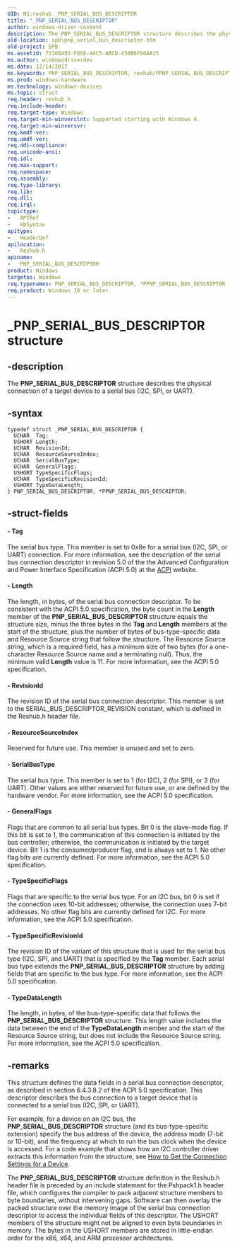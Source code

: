 ```yaml
---
UID: NS:reshub._PNP_SERIAL_BUS_DESCRIPTOR
title: "_PNP_SERIAL_BUS_DESCRIPTOR"
author: windows-driver-content
description: The PNP_SERIAL_BUS_DESCRIPTOR structure describes the physical connection of a target device to a serial bus (I2C, SPI, or UART).
old-location: spb\pnp_serial_bus_descriptor.htm
old-project: SPB
ms.assetid: 7516B493-F86E-44C5-ABCD-450B6F66AA15
ms.author: windowsdriverdev
ms.date: 12/14/2017
ms.keywords: PNP_SERIAL_BUS_DESCRIPTOR, reshub/PPNP_SERIAL_BUS_DESCRIPTOR, _PNP_SERIAL_BUS_DESCRIPTOR, PPNP_SERIAL_BUS_DESCRIPTOR structure pointer [Buses], *PPNP_SERIAL_BUS_DESCRIPTOR, PPNP_SERIAL_BUS_DESCRIPTOR, PNP_SERIAL_BUS_DESCRIPTOR structure [Buses], reshub/PNP_SERIAL_BUS_DESCRIPTOR, SPB.pnp_serial_bus_descriptor
ms.prod: windows-hardware
ms.technology: windows-devices
ms.topic: struct
req.header: reshub.h
req.include-header: 
req.target-type: Windows
req.target-min-winverclnt: Supported starting with Windows 8.
req.target-min-winversvr: 
req.kmdf-ver: 
req.umdf-ver: 
req.ddi-compliance: 
req.unicode-ansi: 
req.idl: 
req.max-support: 
req.namespace: 
req.assembly: 
req.type-library: 
req.lib: 
req.dll: 
req.irql: 
topictype:
-	APIRef
-	kbSyntax
apitype:
-	HeaderDef
apilocation:
-	Reshub.h
apiname:
-	PNP_SERIAL_BUS_DESCRIPTOR
product: Windows
targetos: Windows
req.typenames: PNP_SERIAL_BUS_DESCRIPTOR, *PPNP_SERIAL_BUS_DESCRIPTOR
req.product: Windows 10 or later.
---
```


# _PNP_SERIAL_BUS_DESCRIPTOR structure


## -description


The <b>PNP_SERIAL_BUS_DESCRIPTOR</b> structure describes the physical connection of a target device to a serial bus (I2C, SPI, or UART).


## -syntax


````
typedef struct _PNP_SERIAL_BUS_DESCRIPTOR {
  UCHAR  Tag;
  USHORT Length;
  UCHAR  RevisionId;
  UCHAR  ResourceSourceIndex;
  UCHAR  SerialBusType;
  UCHAR  GeneralFlags;
  USHORT TypeSpecificFlags;
  UCHAR  TypeSpecificRevisionId;
  USHORT TypeDataLength;
} PNP_SERIAL_BUS_DESCRIPTOR, *PPNP_SERIAL_BUS_DESCRIPTOR;
````


## -struct-fields




#### - Tag

The serial bus type. This member is set to 0x8e for a serial bus (I2C, SPI, or UART) connection. For more information, see the description of the serial bus connection descriptor in revision 5.0 of the the Advanced Configuration and Power Interface Specification (ACPI 5.0) at the <a href="http://www.acpi.info">ACPI</a> website.


#### - Length

The length, in bytes, of the serial bus connection descriptor. To be consistent with the ACPI 5.0 specification, the byte count in the <b>Length</b> member of the <b>PNP_SERIAL_BUS_DESCRIPTOR</b> structure equals the structure size, minus the three bytes in the <b>Tag</b> and <b>Length</b> members at the start of the structure, plus the number of bytes of bus-type-specific data and Resource Source string that follow the structure. The Resource Source string, which is a required field, has a minimum size of two bytes (for a one-character Resource Source name and a terminating null). Thus, the minimum valid <b>Length</b> value is 11. For more information, see the ACPI 5.0 specification.


#### - RevisionId

The revision ID of the serial bus connection descriptor. This member is set to the SERIAL_BUS_DESCRIPTOR_REVISION constant, which is defined in the Reshub.h header file.


#### - ResourceSourceIndex

Reserved for future use. This member is unused and set to zero.


#### - SerialBusType

The serial bus type. This member is set to 1 (for I2C), 2 (for SPI), or 3 (for UART). Other values are either reserved for future use, or are defined by the hardware vendor. For more information, see the ACPI 5.0 specification.


#### - GeneralFlags

Flags that are common to all serial bus types. Bit 0 is the slave-mode flag. If this bit is set to 1, the communication of this connection is initiated by the bus controller; otherwise, the communication is initiated by the target device. Bit 1 is the consumer/producer flag, and is always set to 1. No other flag bits are currently defined. For more information, see the ACPI 5.0 specification.


#### - TypeSpecificFlags

Flags that are specific to the serial bus type. For an I2C bus, bit 0 is set if the connection uses 10-bit addresses; otherwise, the connection uses 7-bit addresses. No other flag bits are currently defined for I2C. For more information, see the ACPI 5.0 specification.


#### - TypeSpecificRevisionId

The revision ID of the variant of this structure that is used for the serial bus type (I2C, SPI, and UART) that is specified by the <b>Tag</b> member. Each serial bus type extends the <b>PNP_SERIAL_BUS_DESCRIPTOR</b> structure by adding fields that are specific to the bus type. For more information, see the ACPI 5.0 specification.


#### - TypeDataLength

The length, in bytes, of the bus-type-specific data that follows the <b>PNP_SERIAL_BUS_DESCRIPTOR</b> structure. This length value includes the data between the end of the <b>TypeDataLength</b> member and the start of the Resource Source string, but does not include the Resource Source string. For more information, see the ACPI 5.0 specification.


## -remarks


This structure defines the data fields in a serial bus connection descriptor, as described in section 6.4.3.8.2 of the ACPI 5.0 specification. This descriptor describes the bus connection to a target device that is connected to a serial bus (I2C, SPI, or UART).

For example, for a device on an I2C bus, the <b>PNP_SERIAL_BUS_DESCRIPTOR</b> structure (and its bus-type-specific extension) specify the bus address of the device, the address mode (7-bit or 10-bit), and the frequency at which to run the bus clock when the device is accessed. For a code example that shows how an I2C controller driver extracts this information from the structure, see <a href="https://msdn.microsoft.com/B614993A-0EA9-4B91-A336-80EEF9BE3E69">How to Get the Connection Settings for a Device</a>.

The <b>PNP_SERIAL_BUS_DESCRIPTOR</b> structure definition in the Reshub.h header file is preceded by an include statement for the Pshpack1.h header file, which configures the compiler to pack adjacent structure members to byte boundaries, without intervening gaps. Software can then overlay the packed structure over the memory image of the serial bus connection descriptor to access the individual fields of this descriptor. The USHORT members of the structure might not be aligned to even byte boundaries in memory. The bytes in the USHORT members are stored in little-endian order for the x86, x64, and ARM processor architectures.


